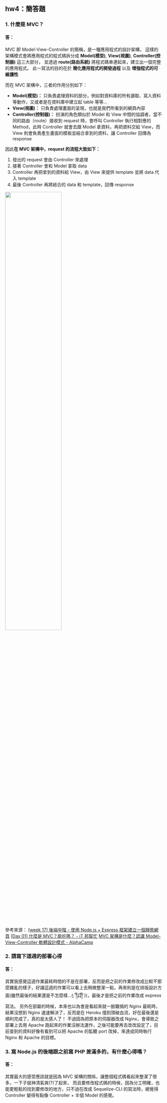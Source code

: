 <h2>hw4：簡答題</h2>

<h3>1. 什麼是 MVC？</h3>
<h4>答：</h4>

MVC 即 Model-View-Controller 的簡稱，是一種應用程式的設計架構，
這樣的架構模式會將應用程式的程式碼拆分成 **Model(模型)**, **View(視圖)**, **Controller(控制器)** 這三大部分，
並透過 **route(路由系統)** 將程式碼串連起來，建立出一個完整的應用程式。
此一寫法的目的在於 **簡化應用程式的開發過程** 以及 **增強程式的可維護性**

而在 MVC 架構中，三者的作用分別如下：

- **Model(模型)：**
  只負責處理資料的部分，例如對資料庫的所有讀取、寫入資料等動作，又或者是在資料庫中建立起 table 等等...
  <br>
- **View(視圖)：**
  只負責處理畫面的呈現，也就是我們所看到的網頁內容
  <br>
- **Controller(控制器)：**
  扮演的角色類似於 Model 和 View 中間的協調者，當不同的路由（route）接收到 request 時，會呼叫 Controller 執行相對應的 Method，此時 Controller 就會去跟 Model 拿資料，再把資料交給 View，而 View 則會負責產生畫面的模板並結合拿到的資料，讓 Controller 回傳為 response

因此**在 MVC 架構中，request 的流程大致如下：**

1. 發出的 request 會由 Controller 來處理
2. 接著 Controller 會和 Model 拿取 data
3. Controller 再把拿到的資料給 View，由 View 來提供 template 並將 data 代入 template
4. 最後 Controller 再將結合的 data 和 template，回傳 response

<img width="60%" src="https://user-images.githubusercontent.com/80152099/140608242-f26a6ffd-250a-4f4e-8f77-f6c5aa08e824.png"></img>

參考來源：
[[week 17] 後端中階 - 使用 Node.js + Express 框架建立一個靜態網頁](https://hackmd.io/@Heidi-Liu/note-be201-express-node#MVC-基本架構)
[[Day 01] 什麼是 MVC？能吃嗎？ - iT 邦幫忙](https://ithelp.ithome.com.tw/articles/10191216)
[MVC 架構是什麼？認識 Model-View-Controller 軟體設計模式 - AlphaCamp](https://tw.alphacamp.co/blog/mvc-model-view-controller)
<br>

<h3>2. 請寫下這週的部署心得</h3>
<h4>答：</h4>

其實我感覺這週作業最耗時間的不是在部署，反而是把之前的作業修改成比較不那麼雜亂的樣子，好讓這週的作業可以看上去稍微整潔一點，再來則是在排版設計方面(雖然最後的結果還是不怎麼樣...(;´༎ຶД༎ຶ`))，最後才是把之前的作業改成 express 寫法。
另外在部屬的時候，本來也以為會是看起來就一臉難搞的 Nginx 最耗時，結果沒想到 Nginx 速速解決了，反而是在 Heroku 撞到頭破血流，好在最後還是順利完成了，真的是太感人了！
不過因為把原本的伺服器改成 Nginx，會導致之部署上去用 Apache 跑起來的作業沒辦法運作，之後可能要再去改改設定了，目前查到的資料好像有看到可以把 Apache 的監聽 port 改掉，來達成同時執行 Nginx 和 Apache 的目標。
<br>

<h3>3. 寫 Node.js 的後端跟之前寫 PHP 差滿多的，有什麼心得嗎？</h3>
<h4>答：</h4>
其實最大的感受應該就是因為 MVC 架構的關係，讓整個程式碼看起來整潔了很多，一下子就神清氣爽(?)了起來，
而且要修改程式碼的時候，因為分工明確，也能更輕鬆的找到要修改的地方，只不過在改成 Sequelize-CLI 的寫法時，總覺得 Controller 變得有點像 Controller + 半個 Model 的感覺。

